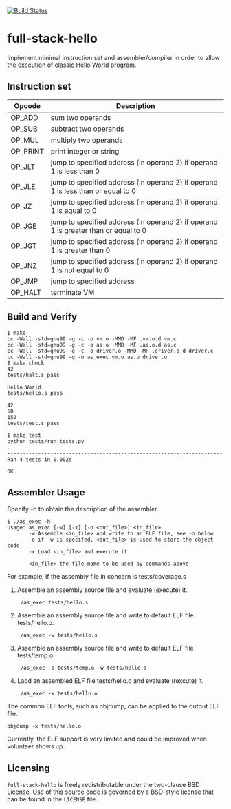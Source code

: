[![Build Status](https://travis-ci.org/jserv/full-stack-hello.svg?branch=master)](https://travis-ci.org/jserv/full-stack-hello)

# full-stack-hello

Implement minimal instruction set and assembler/compiler in order to
allow the execution of classic Hello World program.


## Instruction set

| Opcode  | Description |
| ------------- | ------------- |
| OP_ADD | sum two operands |
| OP_SUB | subtract two operands |
| OP_MUL | multiply two operands |
| OP_PRINT | print integer or string |
| OP_JLT | jump to specified address (in operand 2) if operand 1 is less than 0 |
| OP_JLE | jump to specified address (in operand 2) if operand 1 is less than or equal to 0 |
| OP_JZ | jump to specified address (in operand 2) if operand 1 is equal to 0 |
| OP_JGE | jump to specified address (in operand 2) if operand 1 is greater than or equal to 0 |
| OP_JGT | jump to specified address (in operand 2) if operand 1 is greater than 0 |
| OP_JNZ | jump to specified address (in operand 2) if operand 1 is not equal to 0 |
| OP_JMP | jump to specified address |
| OP_HALT | terminate VM |

## Build and Verify

```shell
$ make
cc -Wall -std=gnu99 -g -c -o vm.o -MMD -MF .vm.o.d vm.c
cc -Wall -std=gnu99 -g -c -o as.o -MMD -MF .as.o.d as.c
cc -Wall -std=gnu99 -g -c -o driver.o -MMD -MF .driver.o.d driver.c
cc -Wall -std=gnu99 -g -o as_exec vm.o as.o driver.o
$ make check
42
tests/halt.s pass

Hello World
tests/hello.s pass

42
50
150
tests/test.s pass

$ make test
python tests/run_tests.py
..
----------------------------------------------------------------------
Ran 4 tests in 0.002s

OK
```

## Assembler Usage
Specify -h to obtain the description of the assembler.
```
$ ./as_exec -h
Usage: as_exec [-w] [-x] [-o <out_file>] <in_file>
       -w Assemble <in_file> and write to an ELF file, see -o below
       -o if -w is specifed, <out_file> is used to store the object code
       -x Load <in_file> and execute it

       <in_file> the file name to be used by commands above
```
For example, if the assembly file in concern is tests/coverage.s
1. Assemble an assembly source file and evaluate (execute) it.
   ```
   ./as_exec tests/hello.s
   ```
2. Assemble an assembly source file and write to default ELF file tests/hello.o.
   ```
   ./as_exec -w tests/hello.s
   ```
3. Assemble an assembly source file and write to default ELF file tests/temp.o.
   ```
   ./as_exec -o tests/temp.o -w tests/hello.s
   ```
4. Laod an assembled ELF file tests/hello.o and evaluate (rexcute) it.
   ```
   ./as_exec -x tests/hello.o
   ```
The common ELF tools, such as objdump, can be applied to the output ELF file.
```
objdump -x tests/hello.o
```
Currently, the ELF support is very limited and could be improved when volunteer shows up.

## Licensing
`full-stack-hello` is freely redistributable under the two-clause BSD License.
Use of this source code is governed by a BSD-style license that can be found
in the `LICENSE` file.
